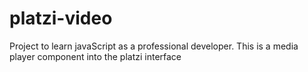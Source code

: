# platzi-video
Project to learn javaScript as a professional developer. This is a media player component into the platzi interface
